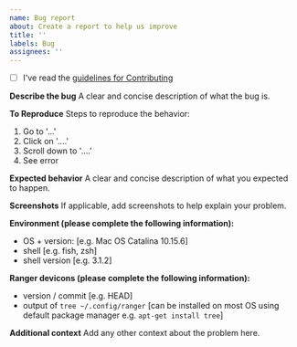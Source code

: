 ```yaml
---
name: Bug report
about: Create a report to help us improve
title: ''
labels: Bug
assignees: ''
---
```


- [ ] I've read the [guidelines for Contributing](https://github.com/alexanderjeurissen/ranger_devicons/blob/main/CONTRIBUTING.MD)

**Describe the bug**
A clear and concise description of what the bug is.

**To Reproduce**
Steps to reproduce the behavior:

1. Go to '...'
2. Click on '....'
3. Scroll down to '....'
4. See error

**Expected behavior**
A clear and concise description of what you expected to happen.

**Screenshots**
If applicable, add screenshots to help explain your problem.

**Environment (please complete the following information):**

- OS + version: [e.g. Mac OS Catalina 10.15.6]
- shell [e.g. fish, zsh]
- shell version [e.g. 3.1.2]

**Ranger devicons (please complete the following information):**

- version / commit [e.g. HEAD]
- output of `tree ~/.config/ranger` \[can be installed on most OS using default package manager e.g. `apt-get install tree`\]

**Additional context**
Add any other context about the problem here.
